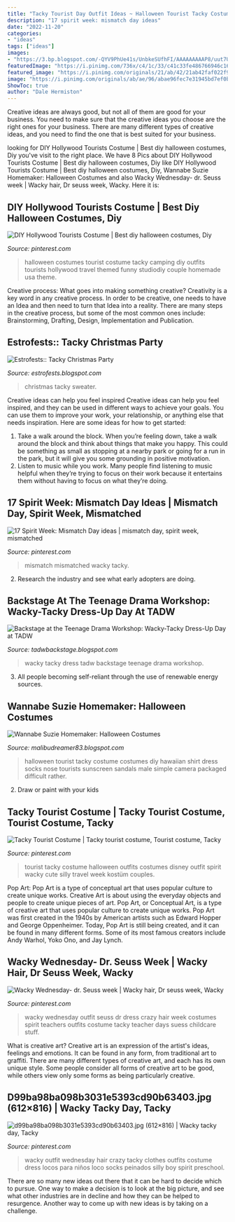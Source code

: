 ```yaml
---
title: "Tacky Tourist Day Outfit Ideas ~ Halloween Tourist Tacky Costume Costumes Diy Hawaiian Shirt Dress Socks Nose Tourists Sunscreen Sandals Male Simple Camera Packaged Difficult Rather"
description: "17 spirit week: mismatch day ideas"
date: "2022-11-20"
categories:
- "ideas"
tags: ["ideas"]
images:
- "https://3.bp.blogspot.com/-QYV9PhUe41s/UnbkeSUfhFI/AAAAAAAAAP8/uut7Uu7mQp4/s1600/2011-1.jpg"
featuredImage: "https://i.pinimg.com/736x/c4/1c/33/c41c33fe486766946c162c4b428d3638.jpg"
featured_image: "https://i.pinimg.com/originals/21/ab/42/21ab42faf022f955f796036b581acc8e.jpg"
image: "https://i.pinimg.com/originals/ab/ae/96/abae96fec7e31945bd7ef0bc51dcdfe3.jpg"
ShowToc: true
author: "Dale Hermiston"
---
```



Creative ideas are always good, but not all of them are good for your business. You need to make sure that the creative ideas you choose are the right ones for your business. There are many different types of creative ideas, and you need to find the one that is best suited for your business.

	

		
looking for DIY Hollywood Tourists Costume | Best diy halloween costumes, Diy you've visit to the right place. We have 8 Pics about DIY Hollywood Tourists Costume | Best diy halloween costumes, Diy like DIY Hollywood Tourists Costume | Best diy halloween costumes, Diy, Wannabe Suzie Homemaker: Halloween Costumes and also Wacky Wednesday- dr. Seuss week | Wacky hair, Dr seuss week, Wacky. Here it is:
		
    
## DIY Hollywood Tourists Costume | Best Diy Halloween Costumes, Diy

<img loading=lazy src="https://i.pinimg.com/originals/21/ab/42/21ab42faf022f955f796036b581acc8e.jpg" onerror="this.onerror=null;this.src='https://tse3.mm.bing.net/th?id=OIP.r4Nq6f86QXZTKqQasSeBOwHaLH&amp;pid=15.1';" alt="DIY Hollywood Tourists Costume | Best diy halloween costumes, Diy">

_Source: pinterest.com_

>halloween costumes tourist costume tacky camping diy outfits tourists hollywood travel themed funny studiodiy couple homemade usa theme. 

	

Creative process: What goes into making something creative?
Creativity is a key word in any creative process. In order to be creative, one needs to have an Idea and then need to turn that Idea into a reality. There are many steps in the creative process, but some of the most common ones include: Brainstorming, Drafting, Design, Implementation and Publication.

    
## Estrofests:: Tacky Christmas Party

<img loading=lazy src="http://2.bp.blogspot.com/-3_FmASmdCRU/Ts_ldmtvfZI/AAAAAAAAAXQ/3PROtLZ_QPw/s1600/IMG_0903.jpg" onerror="this.onerror=null;this.src='https://tse3.mm.bing.net/th?id=OIP.3A1rmyEJJIUo-yNlqwPj-QHaJ5&amp;pid=15.1';" alt="Estrofests:: Tacky Christmas Party">

_Source: estrofests.blogspot.com_

>christmas tacky sweater. 

	

Creative ideas can help you feel inspired
Creative ideas can help you feel inspired, and they can be used in different ways to achieve your goals. You can use them to improve your work, your relationship, or anything else that needs inspiration. Here are some ideas for how to get started: 
1. Take a walk around the block. When you’re feeling down, take a walk around the block and think about things that make you happy. This could be something as small as stopping at a nearby park or going for a run in the park, but it will give you some grounding in positive motivation. 
2. Listen to music while you work. Many people find listening to music helpful when they’re trying to focus on their work because it entertains them without having to focus on what they’re doing.

    
## 17 Spirit Week: Mismatch Day Ideas | Mismatch Day, Spirit Week, Mismatched

<img loading=lazy src="https://i.pinimg.com/474x/0b/1c/c8/0b1cc861706edabe86c089da600122b3--mismatch-day-school-days.jpg" onerror="this.onerror=null;this.src='https://tse2.mm.bing.net/th?id=OIP.VwO-ADsIrVhZzSp0XjTPIwAAAA&amp;pid=15.1';" alt="17 Spirit Week: Mismatch Day ideas | mismatch day, spirit week, mismatched">

_Source: pinterest.com_

>mismatch mismatched wacky tacky. 

	

2. Research the industry and see what early adopters are doing.

    
## Backstage At The Teenage Drama Workshop: Wacky-Tacky Dress-Up Day At TADW

<img loading=lazy src="http://1.bp.blogspot.com/_1YJ5mc8D0Rk/TFMEeSt-XJI/AAAAAAAAAtM/6cWk8di5kio/s1600/DSC03278.JPG" onerror="this.onerror=null;this.src='https://tse2.mm.bing.net/th?id=OIP.PZD42__QGz5lrhh0K3PMuwHaJ4&amp;pid=15.1';" alt="Backstage at the Teenage Drama Workshop: Wacky-Tacky Dress-Up Day at TADW">

_Source: tadwbackstage.blogspot.com_

>wacky tacky dress tadw backstage teenage drama workshop. 

	

3. All people becoming self-reliant through the use of renewable energy sources. 

    
## Wannabe Suzie Homemaker: Halloween Costumes

<img loading=lazy src="https://3.bp.blogspot.com/-QYV9PhUe41s/UnbkeSUfhFI/AAAAAAAAAP8/uut7Uu7mQp4/s1600/2011-1.jpg" onerror="this.onerror=null;this.src='https://tse3.mm.bing.net/th?id=OIP.xQdpFG3d9wdORPPBOStLxQHaMY&amp;pid=15.1';" alt="Wannabe Suzie Homemaker: Halloween Costumes">

_Source: malibudreamer83.blogspot.com_

>halloween tourist tacky costume costumes diy hawaiian shirt dress socks nose tourists sunscreen sandals male simple camera packaged difficult rather. 

	

2. Draw or paint with your kids

    
## Tacky Tourist Costume | Tacky Tourist Costume, Tourist Costume, Tacky

<img loading=lazy src="https://i.pinimg.com/736x/c4/1c/33/c41c33fe486766946c162c4b428d3638.jpg" onerror="this.onerror=null;this.src='https://tse2.mm.bing.net/th?id=OIP.Ov5Fr72NS8tufhjYEj6WiAHaHa&amp;pid=15.1';" alt="Tacky Tourist Costume | Tacky tourist costume, Tourist costume, Tacky">

_Source: pinterest.com_

>tourist tacky costume halloween outfits costumes disney outfit spirit wacky cute silly travel week kostüm couples. 

	

Pop Art: Pop Art is a type of conceptual art that uses popular culture to create unique works.
Creative Art is about using the everyday objects and people to create unique pieces of art. Pop Art, or Conceptual Art, is a type of creative art that uses popular culture to create unique works. Pop Art was first created in the 1940s by American artists such as Edward Hopper and George Oppenheimer. Today, Pop Art is still being created, and it can be found in many different forms. Some of its most famous creators include Andy Warhol, Yoko Ono, and Jay Lynch.

    
## Wacky Wednesday- Dr. Seuss Week | Wacky Hair, Dr Seuss Week, Wacky

<img loading=lazy src="https://i.pinimg.com/originals/ab/ae/96/abae96fec7e31945bd7ef0bc51dcdfe3.jpg" onerror="this.onerror=null;this.src='https://tse1.mm.bing.net/th?id=OIP.XGjP8DTGd-dAU4I_uASXDwHaJ3&amp;pid=15.1';" alt="Wacky Wednesday- dr. Seuss week | Wacky hair, Dr seuss week, Wacky">

_Source: pinterest.com_

>wacky wednesday outfit seuss dr dress crazy hair week costumes spirit teachers outfits costume tacky teacher days suess childcare stuff. 

	

What is creative art?
Creative art is an expression of the artist's ideas, feelings and emotions. It can be found in any form, from traditional art to graffiti. There are many different types of creative art, and each has its own unique style. Some people consider all forms of creative art to be good, while others view only some forms as being particularly creative.

    
## D99ba98ba098b3031e5393cd90b63403.jpg (612×816) | Wacky Tacky Day, Tacky

<img loading=lazy src="https://i.pinimg.com/originals/54/fc/b1/54fcb12b6f33563cf340dbd2a214551c.jpg" onerror="this.onerror=null;this.src='https://tse4.mm.bing.net/th?id=OIP.IZTz6HOgobsDIzbrcxPVegHaJ4&amp;pid=15.1';" alt="d99ba98ba098b3031e5393cd90b63403.jpg (612×816) | Wacky tacky day, Tacky">

_Source: pinterest.com_

>wacky outfit wednesday hair crazy tacky clothes outfits costume dress locos para niños loco socks peinados silly boy spirit preschool. 

	

There are so many new ideas out there that it can be hard to decide which to pursue. One way to make a decision is to look at the big picture, and see what other industries are in decline and how they can be helped to resurgence. Another way to come up with new ideas is by taking on a challenge.

